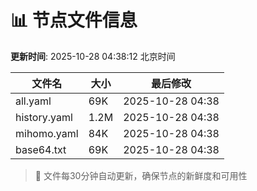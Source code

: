 # 📊 节点文件信息

**更新时间**: 2025-10-28 04:38:12 北京时间

| 文件名 | 大小 | 最后修改 |
|--------|------|----------|
| all.yaml | 69K | 2025-10-28 04:38 |
| history.yaml | 1.2M | 2025-10-28 04:38 |
| mihomo.yaml | 84K | 2025-10-28 04:38 |
| base64.txt | 69K | 2025-10-28 04:38 |

> 🔄 文件每30分钟自动更新，确保节点的新鲜度和可用性
